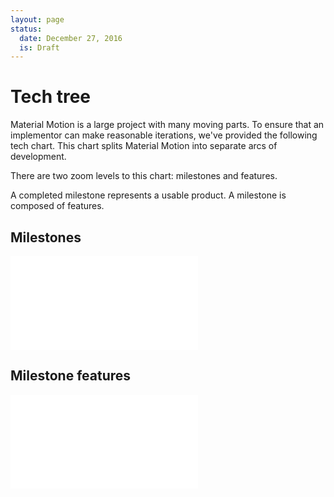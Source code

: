 ```yaml
---
layout: page
status:
  date: December 27, 2016
  is: Draft
---
```


# Tech tree

Material Motion is a large project with many moving parts. To ensure that an implementor can make
reasonable iterations, we've provided the following tech chart. This chart splits Material Motion
into separate arcs of development.

There are two zoom levels to this chart: milestones and features.

A completed milestone represents a usable product. A milestone is composed of features.

## Milestones

<embed src="{{ site.url }}/assets/tech-tree-milestones.svg" type="image/svg+xml"></embed>

## Milestone features

<embed src="{{ site.url }}/assets/tech-tree-features.svg" type="image/svg+xml"></embed>
